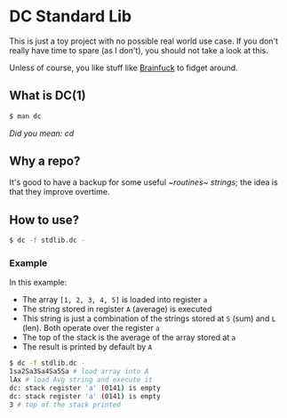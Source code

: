 # DC Standard Lib

This is just a toy project with no possible real world use case. If you don't really have time to spare (as I don't), you should not take a look at this.

Unless of course, you like stuff like [Brainfuck](https://en.wikipedia.org/wiki/Brainfuck) to fidget around.

## What is DC(1)

```bash
$ man dc
```

*Did you mean: cd*

## Why a repo?

It's good to have a backup for some useful *~routines~* *strings*; the idea is that they improve overtime.

## How to use?

```bash
$ dc -f stdlib.dc -
```

### Example

In this example:

- The array `[1, 2, 3, 4, 5]` is loaded into register `a`
- The string stored in register `A` (average) is executed
- This string is just a combination of the strings stored at `S` (sum) and `L` (len). Both operate over the register `a`
- The top of the stack is the average of the array stored at `a`
- The result is printed by default by `A`

```bash
$ dc -f stdlib.dc -
1sa2Sa3Sa4Sa5Sa # load array into A
lAx # load Avg string and execute it
dc: stack register 'a' (0141) is empty
dc: stack register 'a' (0141) is empty
3 # top of the stack printed
```

